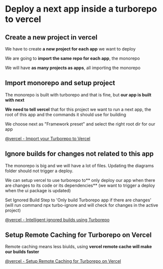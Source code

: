 
# Deploy a next app inside a turborepo to vercel

## Create a new project in vercel
    
We have to create **a new project for each app** we want to deploy

We are going to **import the same repo for each app**, the monorepo

We will have **as many projects as apps**, all importing the monorepo

## Import monorepo and setup project 

The monorepo is built with turborepo and that is fine, but **our app is built with next**

**We need to tell vercel** that for this project we want to run a next app, the root of this app and the commands it should use for building

We choose next as "Framework preset" and select the right root dir for our app

[@vercel - Import your Turborepo to Vercel](https://vercel.com/docs/monorepos/turborepo#import-your-turborepo-to-vercel)


## Ignore builds for changes not related to this app

The monorepo is big and we will have a lot of files. Updating the diagrams folder should not trigger a deploy.

We can setup vercel to use turborepo to** only deploy our app when there are changes to its code or its dependencies** (we want to trigger a deploy when the ui package is updated)

Set Ignored Build Step to 'Only build Turborepo app if there are changes' (will run command npx turbo-ignore and will check for changes in the active project)

[@vercel - Intelligent ignored builds using Turborepo](https://vercel.com/changelog/intelligent-ignored-builds-using-turborepo)

## Setup Remote Caching for Turborepo on Vercel

Remote caching means less biulds, using **vercel remote cache will make our builds faster**

[@vercel - Setup Remote Caching for Turborepo on Vercel](https://vercel.com/docs/monorepos/turborepo#setup-remote-caching-for-turborepo-on-vercel)
